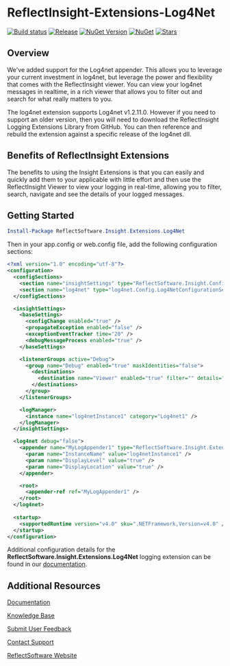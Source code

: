 # ReflectInsight-Extensions-Log4Net

[![Build status](https://ci.appveyor.com/api/projects/status/github/reflectsoftware/reflectinsight-extensions-log4net?svg=true)](https://ci.appveyor.com/project/reflectsoftware/reflectinsight-extensions-log4net)
[![Release](https://img.shields.io/github/release/reflectsoftware/reflectinsight-extensions-log4net.svg)](https://github.com/reflectsoftware/reflectinsight-extensions-log4net/releases/latest)
[![NuGet Version](http://img.shields.io/nuget/v/reflectsoftware.insight.extensions.log4net.svg?style=flat)](http://www.nuget.org/packages/ReflectSoftware.Insight.Extensions.Log4Net/)
[![NuGet](https://img.shields.io/nuget/dt/reflectsoftware.insight.extensions.log4net.svg)](http://www.nuget.org/packages/ReflectSoftware.Insight.Extensions.Log4net/)
[![Stars](https://img.shields.io/github/stars/reflectsoftware/reflectinsight-extensions-log4net.svg)](https://github.com/reflectsoftware/reflectinsight-extensions-log4net/stargazers)

## Overview ##

We've added support for the Log4net appender. This allows you to leverage your current investment in log4net, but leverage the power and flexibility that comes with the ReflectInsight viewer. You can view your log4net messages in realtime, in a rich viewer that allows you to filter out and search for what really matters to you.

 The log4net extension supports Log4net v1.2.11.0. However if you need to support an older version, then you will need to download the ReflectInsight Logging Extensions Library from GitHub. You can then reference and rebuild the extension against a specific release of the log4net dll.

## Benefits of ReflectInsight Extensions ##

The benefits to using the Insight Extensions is that you can easily and quickly add them to your applicable with little effort and then use the ReflectInsight Viewer to view your logging in real-time, allowing you to filter, search, navigate and see the details of your logged messages.

## Getting Started

```powershell
Install-Package ReflectSoftware.Insight.Extensions.Log4Net
```

Then in your app.config or web.config file, add the following configuration sections:

```xml
<?xml version="1.0" encoding="utf-8"?>
<configuration>
  <configSections>
    <section name="insightSettings" type="ReflectSoftware.Insight.ConfigurationHandler,ReflectSoftware.Insight" />
    <section name="log4net" type="log4net.Config.Log4NetConfigurationSectionHandler, log4net" />
  </configSections>

  <insightSettings>
    <baseSettings>
      <configChange enabled="true" />
      <propagateException enabled="false" />
      <exceptionEventTracker time="20" />
      <debugMessageProcess enabled="true" />
    </baseSettings>

    <listenerGroups active="Debug">
      <group name="Debug" enabled="true" maskIdentities="false">
        <destinations>
          <destination name="Viewer" enabled="true" filter="" details="Viewer" />
        </destinations>
      </group>
    </listenerGroups>

    <logManager>
      <instance name="log4netInstance1" category="Log4net1" />
    </logManager>
  </insightSettings>

  <log4net debug="false">
    <appender name="MyLogAppender1" type="ReflectSoftware.Insight.Extensions.Log4net.LogAppender, ReflectSoftware.Insight.Extensions.Log4net">
      <param name="InstanceName" value="log4netInstance1" />
      <param name="DisplayLevel" value="true" />
      <param name="DisplayLocation" value="true" />
    </appender>

    <root>
      <appender-ref ref="MyLogAppender1" />
    </root>
  </log4net>
    
  <startup>
    <supportedRuntime version="v4.0" sku=".NETFramework,Version=v4.0" />
  </startup>
</configuration>
```

Additional configuration details for the **ReflectSoftware.Insight.Extensions.Log4Net** logging extension can be found in our [documentation](https://reflectsoftware.atlassian.net/wiki/display/RI5/Log4net+Extension).

## Additional Resources

[Documentation](https://reflectsoftware.atlassian.net/wiki/display/RI5/ReflectInsight+5+documentation)

[Knowledge Base](http://reflectsoftware.uservoice.com/knowledgebase)

[Submit User Feedback](http://reflectsoftware.uservoice.com/forums/158277-reflectinsight-feedback)

[Contact Support](support@reflectsoftware.com)

[ReflectSoftware Website](http://reflectsoftware.com)
